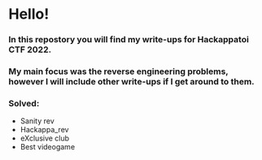 # Hello!

### In this repostory you will find my write-ups for Hackappatoi CTF 2022.

### My main focus was the reverse engineering problems, however I will include other write-ups if I get around to them.

### Solved:

* Sanity rev
* Hackappa_rev
* eXclusive club
* Best videogame
